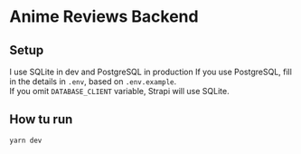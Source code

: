 # Anime Reviews Backend

## Setup

I use SQLite in dev and PostgreSQL in production
If you use PostgreSQL, fill in the details in `.env`, based on `.env.example`.  
If you omit `DATABASE_CLIENT` variable, Strapi will use SQLite.

## How tu run

```sh
yarn dev
```
